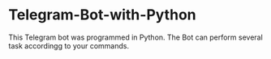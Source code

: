 # Telegram-Bot-with-Python
This Telegram bot was programmed in Python. The Bot can perform several task accordingg to your commands.
